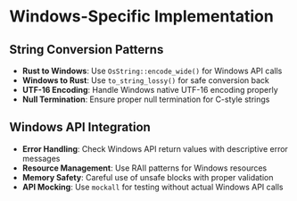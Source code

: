 # Windows-Specific Implementation

## String Conversion Patterns
- **Rust to Windows**: Use `OsString::encode_wide()` for Windows API calls
- **Windows to Rust**: Use `to_string_lossy()` for safe conversion back
- **UTF-16 Encoding**: Handle Windows native UTF-16 encoding properly
- **Null Termination**: Ensure proper null termination for C-style strings

## Windows API Integration
- **Error Handling**: Check Windows API return values with descriptive error messages
- **Resource Management**: Use RAII patterns for Windows resources
- **Memory Safety**: Careful use of unsafe blocks with proper validation
- **API Mocking**: Use `mockall` for testing without actual Windows API calls
